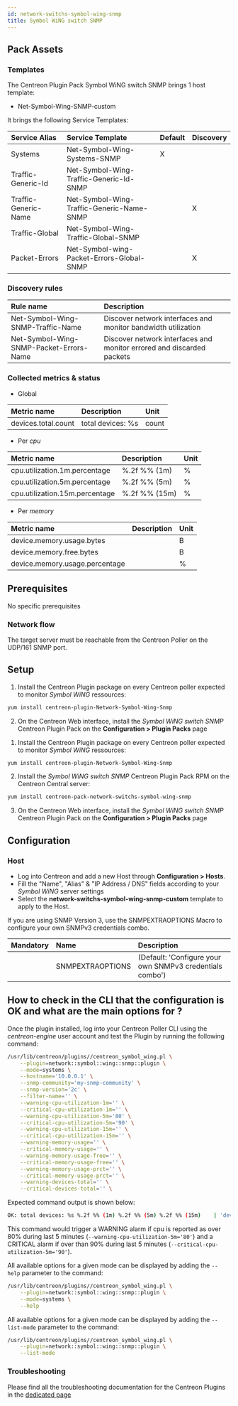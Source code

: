 ```yaml
---
id: network-switchs-symbol-wing-snmp
title: Symbol WiNG switch SNMP
---
```


## Pack Assets

### Templates

The Centreon Plugin Pack Symbol WiNG switch SNMP brings 1 host template:
* Net-Symbol-Wing-SNMP-custom

It brings the following Service Templates:

| Service Alias        | Service Template                          | Default | Discovery |
|:---------------------|:------------------------------------------|:--------|:----------|
| Systems              | Net-Symbol-Wing-Systems-SNMP              | X       |           |
| Traffic-Generic-Id   | Net-Symbol-Wing-Traffic-Generic-Id-SNMP   |         |           |
| Traffic-Generic-Name | Net-Symbol-Wing-Traffic-Generic-Name-SNMP |         | X         |
| Traffic-Global       | Net-Symbol-Wing-Traffic-Global-SNMP       |         |           |
| Packet-Errors        | Net-Symbol-wing-Packet-Errors-Global-SNMP |         | X         |

### Discovery rules

| Rule name                               | Description |
|:----------------------------------------|:------------|
| Net-Symbol-Wing-SNMP-Traffic-Name       | Discover network interfaces and monitor bandwidth utilization |
| Net-Symbol-Wing-SNMP-Packet-Errors-Name | Discover network interfaces and monitor errored and discarded packets |

### Collected metrics & status

<!--DOCUSAURUS_CODE_TABS-->

<!--Systems-->

* Global

| Metric name         | Description       | Unit  |
|:--------------------|:------------------|:------|
| devices.total.count | total devices: %s | count |

* Per *cpu*

| Metric name                    | Description   | Unit |
|:-------------------------------|:--------------|:-----|
| cpu.utilization.1m.percentage  | %.2f %% (1m)  | %    |
| cpu.utilization.5m.percentage  | %.2f %% (5m)  | %    |
| cpu.utilization.15m.percentage | %.2f %% (15m) | %    |

* Per *memory*

| Metric name                    | Description | Unit |
|:-------------------------------|:------------|:-----|
| device.memory.usage.bytes      |             | B    |
| device.memory.free.bytes       |             | B    |
| device.memory.usage.percentage |             | %    |

<!--END_DOCUSAURUS_CODE_TABS-->

## Prerequisites

No specific prerequisites

### Network flow

The target server must be reachable from the Centreon Poller on the UDP/161 SNMP
port.

## Setup

<!--DOCUSAURUS_CODE_TABS-->

<!--Online License-->

1. Install the Centreon Plugin package on every Centreon poller expected to monitor *Symbol WiNG* ressources:

```bash
yum install centreon-plugin-Network-Symbol-Wing-Snmp
```

2. On the Centreon Web interface, install the *Symbol WiNG switch SNMP* Centreon Plugin Pack on the **Configuration > Plugin Packs** page

<!--Offline IMP License-->

1. Install the Centreon Plugin package on every Centreon poller expected to monitor *Symbol WiNG* ressources:

```bash
yum install centreon-plugin-Network-Symbol-Wing-Snmp
```

2. Install the *Symbol WiNG switch SNMP* Centreon Plugin Pack RPM on the Centreon Central server:

 ```bash
yum install centreon-pack-network-switchs-symbol-wing-snmp
```

3. On the Centreon Web interface, install the *Symbol WiNG switch SNMP* Centreon Plugin Pack on the **Configuration > Plugin Packs** page

<!--END_DOCUSAURUS_CODE_TABS-->

## Configuration

### Host

* Log into Centreon and add a new Host through **Configuration > Hosts**.
* Fill the "Name", "Alias" & "IP Address / DNS" fields according to your *Symbol WiNG* server settings
* Select the **network-switchs-symbol-wing-snmp-custom** template to apply to the Host.

If you are using SNMP Version 3, use the SNMPEXTRAOPTIONS Macro to configure
    your own SNMPv3 credentials combo.

| Mandatory | Name             | Description                                              |
|:----------|:-----------------|:---------------------------------------------------------|
|           | SNMPEXTRAOPTIONS | (Default: 'Configure your own SNMPv3 credentials combo') |

## How to check in the CLI that the configuration is OK and what are the main options for ? 

Once the plugin installed, log into your Centreon Poller CLI using the 
*centreon-engine* user account and test the Plugin by running the following 
command:

```bash
/usr/lib/centreon/plugins//centreon_symbol_wing.pl \
    --plugin=network::symbol::wing::snmp::plugin \
    --mode=systems \
    --hostname='10.0.0.1' \
    --snmp-community='my-snmp-community' \
    --snmp-version='2c' \
    --filter-name='' \
    --warning-cpu-utilization-1m='' \
    --critical-cpu-utilization-1m='' \
    --warning-cpu-utilization-5m='80' \
    --critical-cpu-utilization-5m='90' \
    --warning-cpu-utilization-15m='' \
    --critical-cpu-utilization-15m='' \
    --warning-memory-usage='' \
    --critical-memory-usage='' \
    --warning-memory-usage-free='' \
    --critical-memory-usage-free='' \
    --warning-memory-usage-prct='' \
    --critical-memory-usage-prct='' \
    --warning-devices-total='' \
    --critical-devices-total='' \
```

Expected command output is shown below:

```bash
OK: total devices: %s %.2f %% (1m) %.2f %% (5m) %.2f %% (15m)    | 'devices.total.count'=9000;;;0; 'cpu.utilization.1m.percentage'=9000%;;;0;100 'cpu.utilization.5m.percentage'=9000%;80;90;0;100 'cpu.utilization.15m.percentage'=9000%;;;0;100 'device.memory.usage.bytes'=9000B;;;0; 'device.memory.free.bytes'=9000B;;;0; 'device.memory.usage.percentage'=9000%;;;0;100 
```

This command would trigger a WARNING alarm if cpu is reported as over 80% during last 5 minutes
(`--warning-cpu-utilization-5m='80'`) and a CRITICAL alarm if over
than 90% during last 5 minutes (`--critical-cpu-utilization-5m='90'`).

All available options for a given mode can be displayed by adding the 
`--help` parameter to the command:

```bash
/usr/lib/centreon/plugins//centreon_symbol_wing.pl \
    --plugin=network::symbol::wing::snmp::plugin \
    --mode=systems \
    --help
```

All available options for a given mode can be displayed by adding the 
`--list-mode` parameter to the command:

```bash
/usr/lib/centreon/plugins//centreon_symbol_wing.pl \
    --plugin=network::symbol::wing::snmp::plugin \
    --list-mode
```

### Troubleshooting

Please find all the troubleshooting documentation for the Centreon Plugins
in the [dedicated page](../tutorials/troubleshooting-plugins.html)
